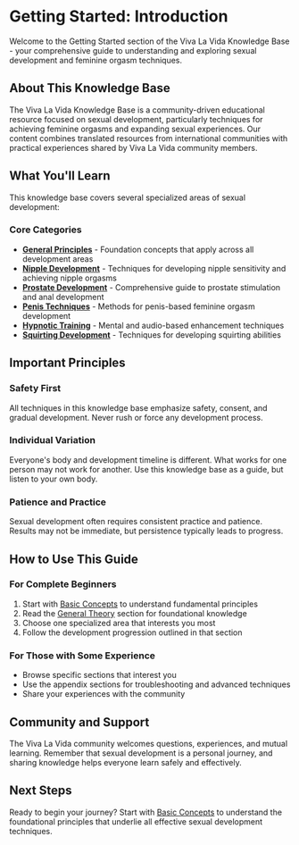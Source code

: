 # Getting Started: Introduction

Welcome to the Getting Started section of the Viva La Vida Knowledge Base - your comprehensive guide to understanding and exploring sexual development and feminine orgasm techniques.

## About This Knowledge Base

The Viva La Vida Knowledge Base is a community-driven educational resource focused on sexual development, particularly techniques for achieving feminine orgasms and expanding sexual experiences. Our content combines translated resources from international communities with practical experiences shared by Viva La Vida community members.

## What You'll Learn

This knowledge base covers several specialized areas of sexual development:

### Core Categories
- **[General Principles](../general/theory)** - Foundation concepts that apply across all development areas
- **[Nipple Development](../nipple)** - Techniques for developing nipple sensitivity and achieving nipple orgasms
- **[Prostate Development](../prostate)** - Comprehensive guide to prostate stimulation and anal development
- **[Penis Techniques](../penis)** - Methods for penis-based feminine orgasm development
- **[Hypnotic Training](../hypnosis)** - Mental and audio-based enhancement techniques
- **[Squirting Development](../squirting)** - Techniques for developing squirting abilities

## Important Principles

### Safety First
All techniques in this knowledge base emphasize safety, consent, and gradual development. Never rush or force any development process.

### Individual Variation
Everyone's body and development timeline is different. What works for one person may not work for another. Use this knowledge base as a guide, but listen to your own body.

### Patience and Practice
Sexual development often requires consistent practice and patience. Results may not be immediate, but persistence typically leads to progress.

## How to Use This Guide

### For Complete Beginners
1. Start with [Basic Concepts](basics) to understand fundamental principles
2. Read the [General Theory](../general/theory) section for foundational knowledge
3. Choose one specialized area that interests you most
4. Follow the development progression outlined in that section

### For Those with Some Experience
- Browse specific sections that interest you
- Use the appendix sections for troubleshooting and advanced techniques
- Share your experiences with the community

## Community and Support

The Viva La Vida community welcomes questions, experiences, and mutual learning. Remember that sexual development is a personal journey, and sharing knowledge helps everyone learn safely and effectively.

## Next Steps

Ready to begin your journey? Start with [Basic Concepts](basics) to understand the foundational principles that underlie all effective sexual development techniques.